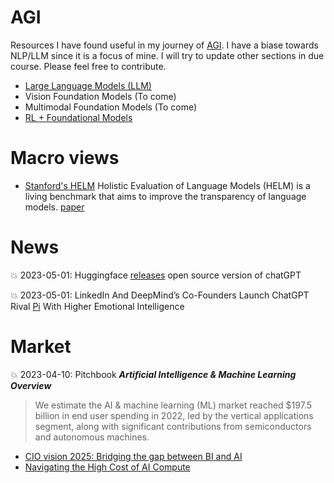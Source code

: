 # AGI

Resources I have found useful in my journey of [AGI](https://knowyourmeme.com/memes/shoggoth-with-smiley-face-artificial-intelligence). I have a biase towards NLP/LLM since it is a focus of mine. I will try to update other sections in due course. Please feel free to contribute. 


* [Large Language Models (LLM)](llm/README.md)
* Vision Foundation Models (To come)
* Multimodal Foundation Models (To come)
* [RL + Foundational Models](planning/README.md)

# Macro views

* [Stanford's HELM](https://crfm.stanford.edu/helm/latest/) Holistic Evaluation of Language Models (HELM) is a living benchmark that aims to improve the transparency of language models. [paper](https://arxiv.org/pdf/2211.09110.pdf)

# News

<g-emoji class="g-emoji" alias="boom" fallback-src="https://github.githubassets.com/images/icons/emoji/unicode/1f4a5.png">💥</g-emoji> 2023-05-01:  Huggingface [releases](https://huggingface.co/chat/) open source version of chatGPT 

<g-emoji class="g-emoji" alias="boom" fallback-src="https://github.githubassets.com/images/icons/emoji/unicode/1f4a5.png">💥</g-emoji> 2023-05-01:  LinkedIn And DeepMind’s Co-Founders Launch ChatGPT Rival [Pi](https://heypi.com/talk) With Higher Emotional Intelligence 

# Market

<g-emoji class="g-emoji" alias="boom" fallback-src="https://github.githubassets.com/images/icons/emoji/unicode/1f4a5.png">💥</g-emoji> 2023-04-10: Pitchbook __*Artificial Intelligence & Machine Learning Overview*__

> We estimate the AI & machine learning (ML) market reached $197.5 billion in end user spending
> in 2022, led by the vertical applications segment, along with significant contributions from
> semiconductors and autonomous machines. 

* [CIO vision 2025: Bridging the gap between BI and AI](https://www.databricks.com/wp-content/uploads/2022/09/CIO-Vision-2025-final.pdf)
* [Navigating the High Cost of AI Compute](https://a16z.com/2023/04/27/navigating-the-high-cost-of-ai-compute/)
